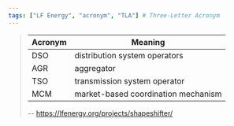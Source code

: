 ```yaml
---
tags: ["LF Energy", "acronym", "TLA"] # Three-Letter Acronym
---
```


> |Acronym|Meaning|
> |-|-|
> |DSO|distribution system operators|
> |AGR|aggregator|
> |TSO|transmission system operator|
> |MCM|market-based coordination mechanism|
>
> -- https://lfenergy.org/projects/shapeshifter/
